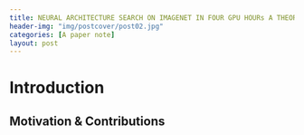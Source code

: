 ```yaml
---
title: NEURAL ARCHITECTURE SEARCH ON IMAGENET IN FOUR GPU HOURs A THEORETICALLY INSPIRED PERSPECTIVE
header-img: "img/postcover/post02.jpg"
categories: [A paper note]
layout: post
---
```


# Introduction

## Motivation & Contributions





